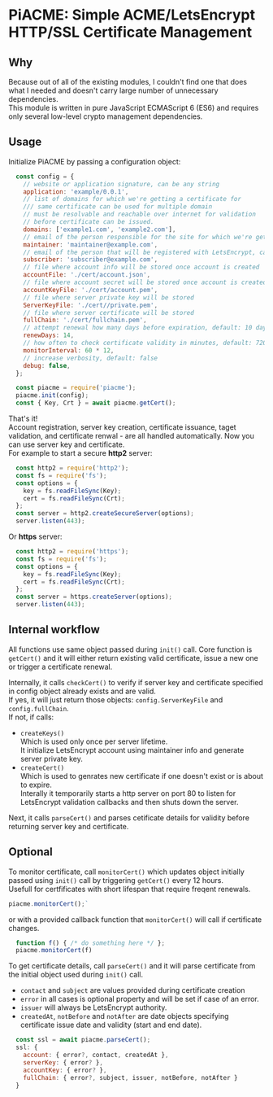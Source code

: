 # PiACME: Simple ACME/LetsEncrypt HTTP/SSL Certificate Management

## Why

Because out of all of the existing modules, I couldn't find one that does what I needed and doesn't carry large number of unnecessary dependencies.  
This module is written in pure JavaScript ECMAScript 6 (ES6) and requires only several low-level crypto management dependencies.

## Usage

Initialize PiACME by passing a configuration object:

```js
  const config = {
    // website or application signature, can be any string
    application: 'example/0.0.1',
    // list of domains for which we're getting a certificate for
    /// same certificate can be used for multiple domain
    // must be resolvable and reachable over internet for validation
    // before certificate can be issued.
    domains: ['example1.com', 'example2.com'],
    // email of the person responsible for the site for which we're getting certificate for
    maintainer: 'maintainer@example.com',
    // email of the person that will be registered with LetsEncrypt, can be the same as maintainer
    subscriber: 'subscriber@example.com',
    // file where account info will be stored once account is created
    accountFile: './cert/account.json',
    // file where account secret will be stored once account is created
    accountKeyFile: './cert/account.pem',
    // file where server private key will be stored
    ServerKeyFile: './cert//private.pem',
    // file where server certificate will be stored
    fullChain: './cert/fullchain.pem',
    // attempt renewal how many days before expiration, default: 10 days
    renewDays: 14,
    // how often to check certificate validity in minutes, default: 720 (12 hours)
    monitorInterval: 60 * 12,
    // increase verbosity, default: false
    debug: false,
  };

  const piacme = require('piacme');
  piacme.init(config);
  const { Key, Crt } = await piacme.getCert();
```

That's it!  
Account registration, server key creation, certificate issuance, taget validation, and certificate renwal - are all handled automatically.
Now you can use server key and certificate.  
For example to start a secure **http2** server:

```js
  const http2 = require('http2');
  const fs = require('fs');
  const options = {
    key = fs.readFileSync(Key);
    cert = fs.readFileSync(Crt);
  };
  const server = http2.createSecureServer(options);
  server.listen(443);
```

Or **https** server:

```js
  const http2 = require('https');
  const fs = require('fs');
  const options = {
    key = fs.readFileSync(Key);
    cert = fs.readFileSync(Crt);
  };
  const server = https.createServer(options);
  server.listen(443);
```

## Internal workflow

All functions use same object passed during `init()` call.
Core function is `getCert()` and it will either return existing valid certificate, issue a new one or trigger a certificate renewal.

Internally, it calls `checkCert()` to verify if server key and certificate specified in config object already exists and are valid.  
If yes, it will just return those objects: `config.ServerKeyFile` and `config.fullChain`.  
If not, if calls:  

- `createKeys()`  
Which is used only once per server lifetime.  
It initialize LetsEncrypt account using maintainer info and generate server private key.
- `createCert()`  
Which is used to genrates new certificate if one doesn't exist or is about to expire.  
Interally it temporarily starts a http server on port 80 to listen for LetsEncrypt validation callbacks and then shuts down the server.

Next, it calls `parseCert()` and parses cetificate details for validity before returning server key and certificate.

## Optional

To monitor certificate, call `monitorCert()` which updates object initially passed using `init()` call by triggering `getCert()` every 12 hours.  
Usefull for certfificates with short lifespan that require freqent renewals.

```js
piacme.monitorCert();`
```

or with a provided callback function that `monitorCert()` will call if certificate changes.

```js
  function f() { /* do something here */ };
  piacme.monitorCert(f)
```

To get certificate details, call `parseCert()` and it will parse certificate from the initial object used during `init()` call.  

- `contact` and `subject` are values provided during certificate creation
- `error` in all cases is optional property and will be set if case of an error.  
- `issuer` will always be LetsEncrypt authority.  
- `createdAt`, `notBefore` and `notAfter` are date objects specifying certificate issue date and validity (start and end date).  

```js
  const ssl = await piacme.parseCert();
  ssl: {
    account: { error?, contact, createdAt },
    serverKey: { error? },
    accountKey: { error? },
    fullChain: { error?, subject, issuer, notBefore, notAfter }
  }
```

